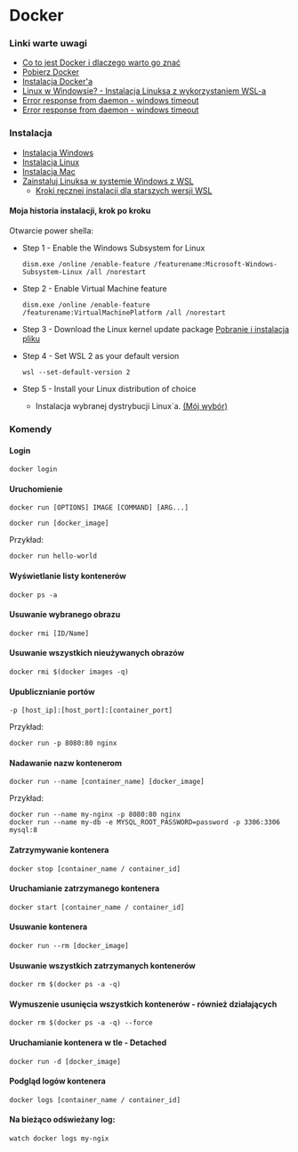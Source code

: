 # Docker

### Linki warte uwagi 

* [Co to jest Docker i dlaczego warto go znać](https://www.youtube.com/watch?v=VDZAzjqL4BQ&list=PL2zsrr3O56srCDp5UjAKkvaQYI0Kacxqo&index=1)
* [Pobierz Docker](https://docs.docker.com/get-docker/)
* [Instalacja Docker'a](https://www.youtube.com/watch?v=ssTS6q_6eSg)
* [Linux w Windowsie? - Instalacja Linuksa z wykorzystaniem WSL-a](https://www.youtube.com/watch?v=fyn3Whhlt08)
* [Error response from daemon - windows timeout](https://stackoverflow.com/questions/59360629/docker-windows-timeout)
* [Error response from daemon - windows timeout](https://github.com/docker/for-win/issues/5386)

### Instalacja
* [Instalacja Windows](https://docs.docker.com/desktop/install/windows-install/)
* [Instalacja Linux](https://docs.docker.com/engine/install/)
* [Instalacja Mac](https://docs.docker.com/desktop/install/mac-install/)
* [Zainstaluj Linuksa w systemie Windows z WSL](https://learn.microsoft.com/pl-pl/windows/wsl/install)
  * [Kroki ręcznej instalacji dla starszych wersji WSL](https://learn.microsoft.com/pl-pl/windows/wsl/install-manual)

#### Moja historia instalacji, krok po kroku
Otwarcie power shella: 
* Step 1 - Enable the Windows Subsystem for Linux
  ```
  dism.exe /online /enable-feature /featurename:Microsoft-Windows-Subsystem-Linux /all /norestart
  ```
  
* Step 2 - Enable Virtual Machine feature
  ```
  dism.exe /online /enable-feature /featurename:VirtualMachinePlatform /all /norestart
  ```
  
* Step 3 - Download the Linux kernel update package
  [Pobranie i instalacja pliku](https://wslstorestorage.blob.core.windows.net/wslblob/wsl_update_x64.msi)

* Step 4 - Set WSL 2 as your default version
  ```
  wsl --set-default-version 2
  ```
* Step 5 - Install your Linux distribution of choice
  * Instalacja wybranej dystrybucji Linux`a. [(Mój wybór)](https://www.microsoft.com/store/apps/9N9TNGVNDL3Q)
### Komendy
#### Login
```
docker login
```
#### Uruchomienie
```
docker run [OPTIONS] IMAGE [COMMAND] [ARG...]
```
```
docker run [docker_image]
```
Przykład: 
```
docker run hello-world
```
#### Wyświetlanie listy kontenerów
```
docker ps -a
```
#### Usuwanie wybranego obrazu
```
docker rmi [ID/Name]
```
#### Usuwanie wszystkich nieużywanych obrazów
```
docker rmi $(docker images -q)
```
#### Upublicznianie portów
```
-p [host_ip]:[host_port]:[container_port]
```
Przykład:
```
docker run -p 8080:80 nginx
```
#### Nadawanie nazw kontenerom
```
docker run --name [container_name] [docker_image]
```
Przykład:
```
docker run --name my-nginx -p 8080:80 nginx
docker run --name my-db -e MYSQL_ROOT_PASSWORD=password -p 3306:3306 mysql:8
```
#### Zatrzymywanie kontenera
```
docker stop [container_name / container_id]
```
#### Uruchamianie zatrzymanego kontenera
```
docker start [container_name / container_id]
```
#### Usuwanie kontenera
```
docker run --rm [docker_image]
```
#### Usuwanie wszystkich zatrzymanych kontenerów
```
docker rm $(docker ps -a -q)
```
#### Wymuszenie usunięcia wszystkich kontenerów - również działających
```
docker rm $(docker ps -a -q) --force
```
#### Uruchamianie kontenera w tle - Detached
```
docker run -d [docker_image]
```
#### Podgląd logów kontenera
```
docker logs [container_name / container_id]
```
#### Na bieżąco odświeżany log:
```
watch docker logs my-ngix
```